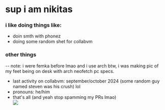 # sup i am nikitas

### i like doing things like:

- doin smth with phonez
- doing some random shet for collabvm

### other things

-- note: i were femka before lmao and i use arch btw, i was making pic of my feet being on desk with arch neofetch pc specs.
- last activity on collabvm: september/october 2024 (some random guy named steven was his crush) lol
- pronouns: he/him
- that's all (and yeah stop spamming my PRs lmao)<br>
![](https://komarev.com/ghpvc/?username=zanikitas)
